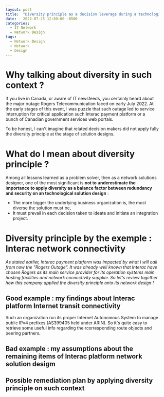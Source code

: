 ```yaml
---
layout: post
title:  "Diversity principle as a decision leverage during a technological solution design"
date:   2022-07-25 12:00:00 -0500
categories:
  - IT Network
  - Network Design
tags:
  - Network Design
  - Network
  - Design  
---
```

# Why talking about diversity in such context ? #
If you live in Canada, or aware of IT newsfeeds, you certainly heard about the major outage Rogers Telecommunication faced on early July 2022.
At the early stages of this event, I was puzzle that such outage led to service interruption for critical application such Interac payment platform or a bunch of Canadian government services web portals.

To be honest, I can't imagine that related decision makers did not apply fully the diversity principle at the stage of solution designs.

# What do I mean about diversity principle ? #
Among all lessons learned as a problem solver, then as a network solutions designer, one of the most significant is **not to underestimate the importance to apply diversity as a balance factor between redundancy and security on an technological solution design** :

- The more bigger the underlying business organization is, the most diverse the solution must be,
- It must prevail in each decision taken to ideate and initiate an integration project.


# Diversity principle by the exemple : Interac network connectivity #

*As stated earlier, Interac payment platform was impacted by what I will call from now the "Rogers Outage". It was already well known that Interac have chosen Rogers as its main service provider for its operation systems main hosting facilities and network connectivity supplier. So let's review together how this company applied the diversity principle onto its network design !*

## Good example : my findings about Interac platform Internet transit connectivity ##

Such an organization run its proper Internet Autonomous System to manage public IPv4 prefixes (AS399405 held under ARIN). So it's quite easy to retrieve some useful info regarding the rcorresponding route objects and peering partners.

## Bad example : my assumptions about the remaining items of Interac platform network solution desigm ##
## Possible remediation plan by applying diversity principle on such context ##
